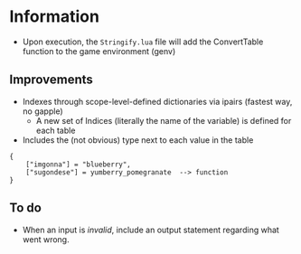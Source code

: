 # Information
- Upon execution, the `Stringify.lua` file will add the ConvertTable function to the game environment (genv)

## Improvements
- Indexes through scope-level-defined dictionaries via ipairs (fastest way, no gapple)  
    - A new set of Indices (literally the name of the variable) is defined for each table  
- Includes the (not obvious) type next to each value in the table
```  
{ 
    ["imgonna"] = "blueberry", 
    ["sugondese"] = yumberry_pomegranate  --> function   
}
```  

## To do
- When an input is _invalid_, include an output statement regarding what went wrong.
